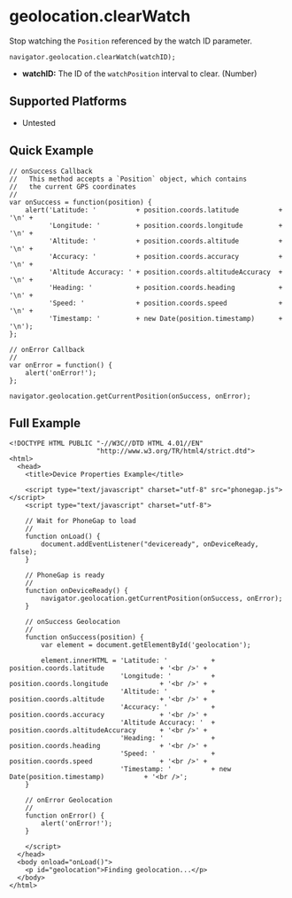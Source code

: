 geolocation.clearWatch
======================

Stop watching the `Position` referenced by the watch ID parameter.

    navigator.geolocation.clearWatch(watchID);

- __watchID:__ The ID of the `watchPosition` interval to clear. (Number)

Supported Platforms
-------------------

- Untested

Quick Example
-------------

    // onSuccess Callback
    //   This method accepts a `Position` object, which contains
    //   the current GPS coordinates
    //
    var onSuccess = function(position) {
        alert('Latitude: '  		+ position.coords.latitude      	+ '\n' +
              'Longitude: ' 		+ position.coords.longitude     	+ '\n' +
              'Altitude: '  		+ position.coords.altitude      	+ '\n' +
              'Accuracy: '  		+ position.coords.accuracy      	+ '\n' +
              'Altitude Accuracy: '	+ position.coords.altitudeAccuracy	+ '\n' +
              'Heading: '   		+ position.coords.heading       	+ '\n' +
              'Speed: '     		+ position.coords.speed         	+ '\n' +
              'Timestamp: ' 		+ new Date(position.timestamp)  	+ '\n');
    };

    // onError Callback
    //
    var onError = function() {
        alert('onError!');
    };

    navigator.geolocation.getCurrentPosition(onSuccess, onError);

Full Example
------------

    <!DOCTYPE HTML PUBLIC "-//W3C//DTD HTML 4.01//EN"
                          "http://www.w3.org/TR/html4/strict.dtd">
    <html>
      <head>
        <title>Device Properties Example</title>

        <script type="text/javascript" charset="utf-8" src="phonegap.js"></script>
        <script type="text/javascript" charset="utf-8">

        // Wait for PhoneGap to load
        //
        function onLoad() {
            document.addEventListener("deviceready", onDeviceReady, false);
        }

        // PhoneGap is ready
        //
        function onDeviceReady() {
            navigator.geolocation.getCurrentPosition(onSuccess, onError);
        }
    
        // onSuccess Geolocation
        //
        function onSuccess(position) {
            var element = document.getElementById('geolocation');
        
            element.innerHTML = 'Latitude: '           + position.coords.latitude              + '<br />' +
                                'Longitude: '          + position.coords.longitude             + '<br />' +
                                'Altitude: '           + position.coords.altitude              + '<br />' +
                                'Accuracy: '           + position.coords.accuracy              + '<br />' +
                                'Altitude Accuracy: '  + position.coords.altitudeAccuracy      + '<br />' +
                                'Heading: '            + position.coords.heading               + '<br />' +
                                'Speed: '              + position.coords.speed                 + '<br />' +
                                'Timestamp: '          + new Date(position.timestamp)          + '<br />';
        }
    
        // onError Geolocation
        //
        function onError() {
            alert('onError!');
        }

        </script>
      </head>
      <body onload="onLoad()">
        <p id="geolocation">Finding geolocation...</p>
      </body>
    </html>